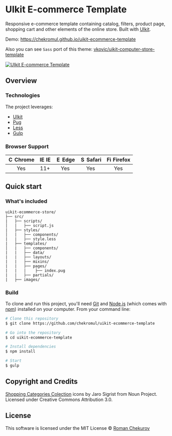 # UIkit E-commerce Template

Responsive e-commerce template containing catalog, filters, product page, shopping cart and other elements of the online store. Built with [UIkit](https://getuikit.com).

Demo: https://chekromul.github.io/uikit-ecommerce-template

Also you can see `Sass` port of this theme: [vkovic/uikit-computer-store-template](https://github.com/vkovic/uikit-computer-store-template) 

[![UIkit E-commerce Template](https://raw.githubusercontent.com/chekromul/uikit-ecommerce-template/gh-pages/images/preview.png "UIkit E-commerce Template")](https://raw.githubusercontent.com/chekromul/uikit-ecommerce-template/gh-pages/images/preview.png "UIkit E-commerce Template")

## Overview

### Technologies

The project leverages:

- [UIkit](https://getuikit.com)
- [Pug](https://pugjs.org)
- [Less](http://lesscss.org)
- [Gulp](https://gulpjs.com)


### Browser Support
| <img src="https://user-images.githubusercontent.com/1215767/34348387-a2e64588-ea4d-11e7-8267-a43365103afe.png" alt="Chrome" width="16px" height="16px" /> Chrome | <img src="https://user-images.githubusercontent.com/1215767/34348590-250b3ca2-ea4f-11e7-9efb-da953359321f.png" alt="IE" width="16px" height="16px" /> IE | <img src="https://user-images.githubusercontent.com/1215767/34348380-93e77ae8-ea4d-11e7-8696-9a989ddbbbf5.png" alt="Edge" width="16px" height="16px" /> Edge | <img src="https://user-images.githubusercontent.com/1215767/34348394-a981f892-ea4d-11e7-9156-d128d58386b9.png" alt="Safari" width="16px" height="16px" /> Safari | <img src="https://user-images.githubusercontent.com/1215767/34348383-9e7ed492-ea4d-11e7-910c-03b39d52f496.png" alt="Firefox" width="16px" height="16px" /> Firefox |
| :---------: | :---------: | :---------: | :---------: | :---------: |
| Yes | 11+ | Yes | Yes | Yes |

## Quick start

### What's included

```
uikit-ecommerce-store/
├── src/
|   ├── scripts/
│   |   ├── script.js
|   ├── styles/
│   |   ├── components/
|   |   ├── style.less
|   ├── templates/
│   |   ├── components/
|   |   ├── data/
|   |   ├── layouts/
|   |   ├── mixins/
|   |   ├── pages/
|   |   |    ├── index.pug
|   |   ├── partials/
|   ├── images/

```

### Build

To clone and run this project, you'll need [Git](https://git-scm.com) and [Node.js](https://nodejs.org/en/download/) (which comes with [npm](https://npmjs.com)) installed on your computer. From your command line:

```bash
# Clone this repository
$ git clone https://github.com/chekromul/uikit-ecommerce-template

# Go into the repository
$ cd uikit-ecommerce-template

# Install dependencies
$ npm install

# Start
$ gulp
```

## Copyright and Credits

[Shopping Categories Colection](https://thenounproject.com/jarosigrist/collection/shopping-categories) icons by Jaro Sigrist from Noun Project. Licensed under Creative Commons Attribution 3.0.

## License

This software is licensed under the MIT License © [Roman Chekurov](https://github.com/chekromul)

